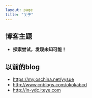 ```yaml
---
layout: page
title: "关于"
---
```

## 博客主题
- **探索尝试，发现未知可能！**
## 以前的blog  
- https://my.oschina.net/yysue
- http://www.cnblogs.com/okokabcd
- http://ln-ydc.iteye.com